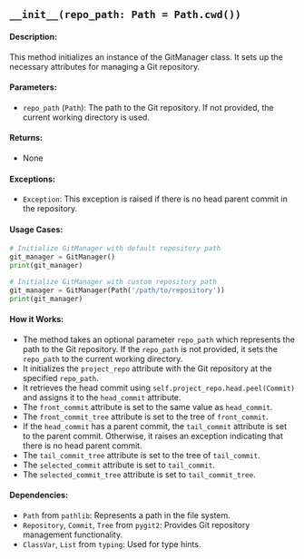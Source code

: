 ## `__init__(repo_path: Path = Path.cwd())`

#### Description:
This method initializes an instance of the GitManager class. It sets up the necessary attributes for managing a Git repository. 

#### Parameters:
- `repo_path` (`Path`): The path to the Git repository. If not provided, the current working directory is used.

#### Returns:
- None

#### Exceptions:
- `Exception`: This exception is raised if there is no head parent commit in the repository.

#### Usage Cases:

```python
# Initialize GitManager with default repository path
git_manager = GitManager()
print(git_manager)

# Initialize GitManager with custom repository path
git_manager = GitManager(Path('/path/to/repository'))
print(git_manager)
```

#### How it Works:
- The method takes an optional parameter `repo_path` which represents the path to the Git repository. If the `repo_path` is not provided, it sets the `repo_path` to the current working directory.
- It initializes the `project_repo` attribute with the Git repository at the specified `repo_path`.
- It retrieves the head commit using `self.project_repo.head.peel(Commit)` and assigns it to the `head_commit` attribute.
- The `front_commit` attribute is set to the same value as `head_commit`.
- The `front_commit_tree` attribute is set to the tree of `front_commit`.
- If the `head_commit` has a parent commit, the `tail_commit` attribute is set to the parent commit. Otherwise, it raises an exception indicating that there is no head parent commit.
- The `tail_commit_tree` attribute is set to the tree of `tail_commit`.
- The `selected_commit` attribute is set to `tail_commit`.
- The `selected_commit_tree` attribute is set to `tail_commit_tree`.

#### Dependencies:
- `Path` from `pathlib`: Represents a path in the file system.
- `Repository`, `Commit`, `Tree` from `pygit2`: Provides Git repository management functionality.
- `ClassVar`, `List` from `typing`: Used for type hints.